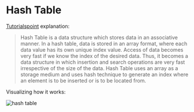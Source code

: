 # Hash Table

[Tutorialspoint](https://www.tutorialspoint.com/data_structures_algorithms/hash_data_structure.htm) explanation:

> Hash Table is a data structure which stores data in an associative manner. In a hash table, data is stored in an array format, where each data value has its own unique index value. Access of data becomes very fast if we know the index of the desired data. Thus, it becomes a data structure in which insertion and search operations are very fast irrespective of the size of the data. Hash Table uses an array as a storage medium and uses hash technique to generate an index where an element is to be inserted or is to be located from.

Visualizing how it works:

![hash table](https://www.tutorialspoint.com/data_structures_algorithms/images/hash_function.jpg)
